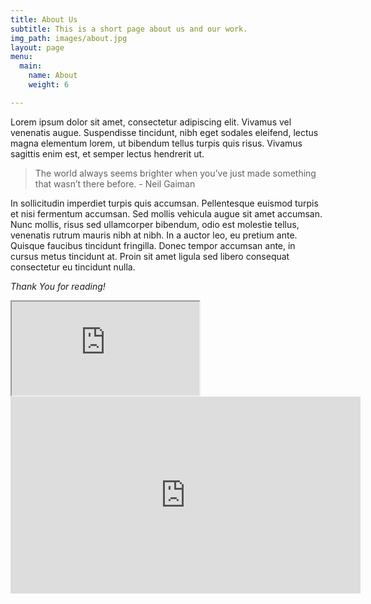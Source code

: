 ```yaml
---
title: About Us
subtitle: This is a short page about us and our work.
img_path: images/about.jpg
layout: page
menu:
  main:
    name: About
    weight: 6

---
```

Lorem ipsum dolor sit amet, consectetur adipiscing elit. Vivamus vel venenatis augue. Suspendisse tincidunt, nibh eget sodales eleifend, lectus magna elementum lorem, ut bibendum tellus turpis quis risus. Vivamus sagittis enim est, et semper lectus hendrerit ut.

> The world always seems brighter when you’ve just made something that wasn’t there before. - Neil Gaiman

In sollicitudin imperdiet turpis quis accumsan. Pellentesque euismod turpis et nisi fermentum accumsan. Sed mollis vehicula augue sit amet accumsan. Nunc mollis, risus sed ullamcorper bibendum, odio est molestie tellus, venenatis rutrum mauris nibh at nibh. In a auctor leo, eu pretium ante. Quisque faucibus tincidunt fringilla. Donec tempor accumsan ante, in cursus metus tincidunt at. Proin sit amet ligula sed libero consequat consectetur eu tincidunt nulla.

_Thank You for reading!_

<div class="embed-responsive embed-responsive-16by9">
<iframe class="embed-responsive-item" src="https://www.youtube.com/embed/sM-mTw3GsqM" allowfullscreen></iframe>
</div>

<iframe width="560" height="315" src="https://www.youtube.com/embed/sM-mTw3GsqM" frameborder="0" allow="accelerometer; autoplay; encrypted-media; gyroscope; picture-in-picture" allowfullscreen></iframe>